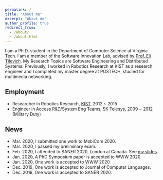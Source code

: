 ```yaml
---
permalink: /
title: "About me"
excerpt: "About me"
author_profile: true
redirect_from: 
  - /about/
  - /about.html
---
```


I am a Ph.D. student in the Department of Computer Science at Virginia Tech. I am a member of the Software Innovation Lab, advised by [Prof. Eli Tilevich](http://people.cs.vt.edu/~tilevich/). My Research Topics are Software Engineering and Distributed Systems. Previously, I worked in Robotics Research at KIST as a research engineer and I completed my master degree at POSTECH, studied for multimedia networking.

Employment
---
  - Researcher in Robotics Research, [KIST](https://www.kist.re.kr/kist_web/main/), 2012 ~ 2015
  - Engineer in Access R&D/System Eng Teams, [SK Telesys](http://www.sktelesys.com/eng/), 2009 ~ 2012 (Military Duty)

News
---
  - Mar. 2020, I submitted one work to MobiCom 2020.
  - Mar. 2020, I passed my preliminary exam.
  - Feb. 2020, I attended to SANER 2020, London at Canada. See [my slides](./SANER20_D_Goldilocks.pdf).
  - Jan. 2020, A PhD Symposium paper is accepted to WWW 2020.
  - Jan. 2020, One work is accepted to WWW 2020.
  - Dec. 2019, One work is accepted to Journal of Computer Languages.
  - Dec. 2019, One work is accepted to SANER 2020.
  
